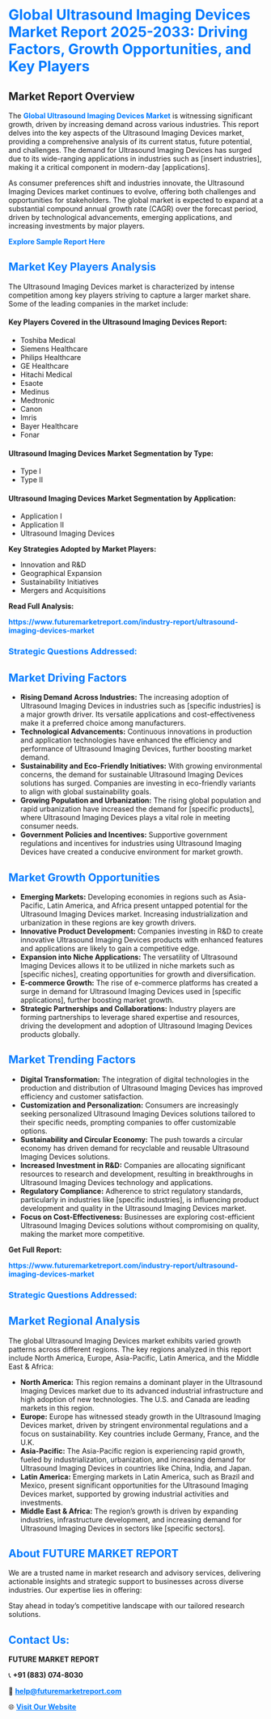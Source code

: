 <h1 style="color: #007BFF;">Global Ultrasound Imaging Devices Market Report 2025-2033: Driving Factors, Growth Opportunities, and Key Players</h1>

<section id="overview">
<h2>Market Report Overview</h2>
<p>The <a href="https://www.futuremarketreport.com/industry-report/ultrasound-imaging-devices-market" style="color: #007BFF; text-decoration: none;"><strong>Global Ultrasound Imaging Devices Market</strong></a> is witnessing significant growth, driven by increasing demand across various industries. This report delves into the key aspects of the Ultrasound Imaging Devices market, providing a comprehensive analysis of its current status, future potential, and challenges. The demand for Ultrasound Imaging Devices has surged due to its wide-ranging applications in industries such as [insert industries], making it a critical component in modern-day [applications].</p>
<p>As consumer preferences shift and industries innovate, the Ultrasound Imaging Devices market continues to evolve, offering both challenges and opportunities for stakeholders. The global market is expected to expand at a substantial compound annual growth rate (CAGR) over the forecast period, driven by technological advancements, emerging applications, and increasing investments by major players.</p>
</section>

<section id="overview">
<p><a href="https://www.futuremarketreport.com/request-sample/reportId=116646" style="color: #007BFF; text-decoration: none;"><strong>Explore Sample Report Here</strong></a></p>
</section>

<section id="key-players">
<h2 style="color: #007BFF;">Market Key Players Analysis</h2>
<p>The Ultrasound Imaging Devices market is characterized by intense competition among key players striving to capture a larger market share. Some of the leading companies in the market include:</p>
<h4>Key Players Covered in the Ultrasound Imaging Devices Report:</h4>
<ul><li>Toshiba Medical</li><li>Siemens Healthcare</li><li>Philips Healthcare</li><li>GE Healthcare</li><li>Hitachi Medical</li><li>Esaote</li><li>Medinus</li><li>Medtronic</li><li>Canon</li><li>Imris</li><li>Bayer Healthcare</li><li>Fonar</li></ul>
<h4>Ultrasound Imaging Devices Market Segmentation by Type:</h4>
<ul><li>Type I</li><li>Type II</li></ul>

<h4>Ultrasound Imaging Devices Market Segmentation by Application:</h4>
<ul><li>Application I</li><li>Application II</li><li>Ultrasound Imaging Devices</li></ul>
<p><strong>Key Strategies Adopted by Market Players:</strong></p>
<ul>
<li>Innovation and R&D</li>
<li>Geographical Expansion</li>
<li>Sustainability Initiatives</li>
<li>Mergers and Acquisitions</li>
</ul>
</section>

<section>
<p><strong>Read Full Analysis: </strong></p><a href="https://www.futuremarketreport.com/industry-report/ultrasound-imaging-devices-market" style="color: #007BFF; text-decoration: none;"><strong>https://www.futuremarketreport.com/industry-report/ultrasound-imaging-devices-market</strong></a>
<h3 style="color: #007BFF;">Strategic Questions Addressed:</h3>
</section>

<section id="driving-factors">
<h2 style="color: #007BFF;">Market Driving Factors</h2>
<ul>
<li><strong>Rising Demand Across Industries:</strong> The increasing adoption of Ultrasound Imaging Devices in industries such as [specific industries] is a major growth driver. Its versatile applications and cost-effectiveness make it a preferred choice among manufacturers.</li>
<li><strong>Technological Advancements:</strong> Continuous innovations in production and application technologies have enhanced the efficiency and performance of Ultrasound Imaging Devices, further boosting market demand.</li>
<li><strong>Sustainability and Eco-Friendly Initiatives:</strong> With growing environmental concerns, the demand for sustainable Ultrasound Imaging Devices solutions has surged. Companies are investing in eco-friendly variants to align with global sustainability goals.</li>
<li><strong>Growing Population and Urbanization:</strong> The rising global population and rapid urbanization have increased the demand for [specific products], where Ultrasound Imaging Devices plays a vital role in meeting consumer needs.</li>
<li><strong>Government Policies and Incentives:</strong> Supportive government regulations and incentives for industries using Ultrasound Imaging Devices have created a conducive environment for market growth.</li>
</ul>
</section>

<section id="growth-opportunities">
<h2 style="color: #007BFF;">Market Growth Opportunities</h2>
<ul>
<li><strong>Emerging Markets:</strong> Developing economies in regions such as Asia-Pacific, Latin America, and Africa present untapped potential for the Ultrasound Imaging Devices market. Increasing industrialization and urbanization in these regions are key growth drivers.</li>
<li><strong>Innovative Product Development:</strong> Companies investing in R&D to create innovative Ultrasound Imaging Devices products with enhanced features and applications are likely to gain a competitive edge.</li>
<li><strong>Expansion into Niche Applications:</strong> The versatility of Ultrasound Imaging Devices allows it to be utilized in niche markets such as [specific niches], creating opportunities for growth and diversification.</li>
<li><strong>E-commerce Growth:</strong> The rise of e-commerce platforms has created a surge in demand for Ultrasound Imaging Devices used in [specific applications], further boosting market growth.</li>
<li><strong>Strategic Partnerships and Collaborations:</strong> Industry players are forming partnerships to leverage shared expertise and resources, driving the development and adoption of Ultrasound Imaging Devices products globally.</li>
</ul>
</section>

<section id="trending-factors">
<h2 style="color: #007BFF;">Market Trending Factors</h2>
<ul>
<li><strong>Digital Transformation:</strong> The integration of digital technologies in the production and distribution of Ultrasound Imaging Devices has improved efficiency and customer satisfaction.</li>
<li><strong>Customization and Personalization:</strong> Consumers are increasingly seeking personalized Ultrasound Imaging Devices solutions tailored to their specific needs, prompting companies to offer customizable options.</li>
<li><strong>Sustainability and Circular Economy:</strong> The push towards a circular economy has driven demand for recyclable and reusable Ultrasound Imaging Devices solutions.</li>
<li><strong>Increased Investment in R&D:</strong> Companies are allocating significant resources to research and development, resulting in breakthroughs in Ultrasound Imaging Devices technology and applications.</li>
<li><strong>Regulatory Compliance:</strong> Adherence to strict regulatory standards, particularly in industries like [specific industries], is influencing product development and quality in the Ultrasound Imaging Devices market.</li>
<li><strong>Focus on Cost-Effectiveness:</strong> Businesses are exploring cost-efficient Ultrasound Imaging Devices solutions without compromising on quality, making the market more competitive.</li>
</ul>
</section>

<section>
<p><strong>Get Full Report: </strong></p><a href="https://www.futuremarketreport.com/industry-report/ultrasound-imaging-devices-market" style="color: #007BFF; text-decoration: none;"><strong>https://www.futuremarketreport.com/industry-report/ultrasound-imaging-devices-market</strong></a>
<h3 style="color: #007BFF;">Strategic Questions Addressed:</h3>
</section>


<section id="regional-analysis">
<h2 style="color: #007BFF;">Market Regional Analysis</h2>
<p>The global Ultrasound Imaging Devices market exhibits varied growth patterns across different regions. The key regions analyzed in this report include North America, Europe, Asia-Pacific, Latin America, and the Middle East & Africa:</p>
<ul>
<li><strong>North America:</strong> This region remains a dominant player in the Ultrasound Imaging Devices market due to its advanced industrial infrastructure and high adoption of new technologies. The U.S. and Canada are leading markets in this region.</li>
<li><strong>Europe:</strong> Europe has witnessed steady growth in the Ultrasound Imaging Devices market, driven by stringent environmental regulations and a focus on sustainability. Key countries include Germany, France, and the U.K.</li>
<li><strong>Asia-Pacific:</strong> The Asia-Pacific region is experiencing rapid growth, fueled by industrialization, urbanization, and increasing demand for Ultrasound Imaging Devices in countries like China, India, and Japan.</li>
<li><strong>Latin America:</strong> Emerging markets in Latin America, such as Brazil and Mexico, present significant opportunities for the Ultrasound Imaging Devices market, supported by growing industrial activities and investments.</li>
<li><strong>Middle East & Africa:</strong> The region’s growth is driven by expanding industries, infrastructure development, and increasing demand for Ultrasound Imaging Devices in sectors like [specific sectors].</li>
</ul>
</section>

<footer>
<h2 style="color: #007BFF;">About FUTURE MARKET REPORT</h2>
<p>We are a trusted name in market research and advisory services, delivering actionable insights and strategic support to businesses across diverse industries. Our expertise lies in offering:</p>

<p>Stay ahead in today’s competitive landscape with our tailored research solutions.</p>

<h2 style="color: #007BFF;">Contact Us:</h2>
<p><strong>FUTURE MARKET REPORT</strong></p>
<p>📞 <strong>+91 (883) 074-8030</strong></p>
<p>📧 <strong><a href="mailto:help@futuremarketreport.com" style="color: #007BFF;">help@futuremarketreport.com</a></strong></p>
<p>🌐 <strong><a href="https://www.futuremarketreport.com/" style="color: #007BFF;">Visit Our Website</a></strong></p>
</footer>